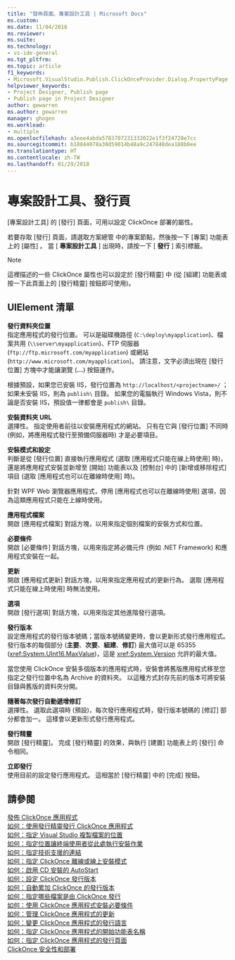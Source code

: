 ```yaml
---
title: "發佈頁面、專案設計工具 | Microsoft Docs"
ms.custom: 
ms.date: 11/04/2016
ms.reviewer: 
ms.suite: 
ms.technology:
- vs-ide-general
ms.tgt_pltfrm: 
ms.topic: article
f1_keywords:
- Microsoft.VisualStudio.Publish.ClickOnceProvider.Dialog.PropertyPage
helpviewer_keywords:
- Project Designer, Publish page
- Publish page in Project Designer
author: gewarren
ms.author: gewarren
manager: ghogen
ms.workload:
- multiple
ms.openlocfilehash: a3eee4abda5783707231332022e1f3f24728e7cc
ms.sourcegitcommit: b18844078a30d59014b48a9c247848dea188b0ee
ms.translationtype: HT
ms.contentlocale: zh-TW
ms.lasthandoff: 01/29/2018
---
```

# <a name="publish-page-project-designer"></a>專案設計工具、發行頁
[專案設計工具]  的 [發行]  頁面，可用以設定 ClickOnce 部署的屬性。  
  
 若要存取 [發行]  頁面，請選取方案總管 中的專案節點，然後按一下 [專案]  功能表上的 [屬性] 。 當 [ **專案設計工具** ] 出現時，請按一下 [ **發行** ] 索引標籤。  
  
> [!NOTE]
>  這裡描述的一些 ClickOnce 屬性也可以設定於 [發行精靈] 中 (從 [組建] 功能表或按一下此頁面上的 [發行精靈] 按鈕即可使用)。  
  
## <a name="uielement-list"></a>UIElement 清單  
 **發行資料夾位置**  
 指定應用程式的發行位置。 可以是磁碟機路徑 (`C:\deploy\myapplication`)、檔案共用 (`\\server\myapplication`)、FTP 伺服器 (`ftp://ftp.microsoft.com/myapplication`) 或網站 (`http://www.microsoft.com/myapplication`)。 請注意，文字必須出現在 [發行位置]  方塊中才能讓瀏覽 (**...**) 按鈕運作。  
  
 根據預設，如果您已安裝 IIS，發行位置為 `http://localhost/<projectname>/` ；如果未安裝 IIS，則為 `publish\` 目錄。 如果您的電腦執行 Windows Vista，則不論是否安裝 IIS，預設值一律都會是 `publish\` 目錄。  
  
 **安裝資料夾 URL**  
 選擇性。 指定使用者前往以安裝應用程式的網站。 只有在它與 [發行位置] 不同時 (例如，將應用程式發行至預備伺服器時) 才是必要項目。  
  
 **安裝模式和設定**  
 判斷是從 [發行位置]  直接執行應用程式 (選取 [應用程式只能在線上時使用]  時)，還是將應用程式安裝並新增至 [開始]  功能表以及 [控制台]  中的 [新增或移除程式]  項目 (選取 [應用程式也可以在離線時使用]  時)。  
  
 針對 WPF Web 瀏覽器應用程式，停用 [應用程式也可以在離線時使用]  選項，因為這類應用程式只能在上線時使用。  
  
 **應用程式檔案**  
 開啟 [應用程式檔案] 對話方塊，以用來指定個別檔案的安裝方式和位置。  
  
 **必要條件**  
 開啟 [必要條件] 對話方塊，以用來指定將必備元件 (例如 .NET Framework) 和應用程式安裝在一起。  
  
 **更新**  
 開啟 [應用程式更新] 對話方塊，以用來指定應用程式的更新行為。 選取 [應用程式只能在線上時使用]  時無法使用。  
  
 **選項**  
 開啟 [發行選項] 對話方塊，以用來指定其他進階發行選項。  
  
 **發行版本**  
 設定應用程式的發行版本號碼；當版本號碼變更時，會以更新形式發行應用程式。 發行版本的每個部分 (**主要**、**次要**、**組建**、**修訂**) 最大值可以是 65355 (<xref:System.UInt16.MaxValue>)，這是 <xref:System.Version> 允許的最大值。  
  
 當您使用 ClickOnce 安裝多個版本的應用程式時，安裝會將舊版應用程式移至您指定之發行位置中名為 Archive 的資料夾。 以這種方式封存先前的版本可將安裝目錄與舊版的資料夾分開。  
  
 **隨著每次發行自動遞增修訂**  
 選擇性。 選取此選項時 (預設)，每次發行應用程式時，發行版本號碼的 [修訂]  部分都會加一。 這樣會以更新形式發行應用程式。  
  
 **發行精靈**  
 開啟 [發行精靈]。 完成 [發行精靈] 的效果，與執行 [建置]  功能表上的 [發行]  命令相同。  
  
 **立即發行**  
 使用目前的設定發行應用程式。 這相當於 [發行精靈] 中的 [完成] 按鈕。  
  
## <a name="see-also"></a>請參閱  
 [發佈 ClickOnce 應用程式](../../deployment/publishing-clickonce-applications.md)   
 [如何：使用發行精靈發行 ClickOnce 應用程式](../../deployment/how-to-publish-a-clickonce-application-using-the-publish-wizard.md)   
 [如何：指定 Visual Studio 複製檔案的位置](../../deployment/how-to-specify-where-visual-studio-copies-the-files.md)   
 [如何：指定位置讓終端使用者從此處執行安裝作業](../../deployment/how-to-specify-the-location-where-end-users-will-install-from.md)   
 [如何：指定技術支援的連結](../../deployment/how-to-specify-a-link-for-technical-support.md)   
 [如何：指定 ClickOnce 離線或線上安裝模式](../../deployment/how-to-specify-the-clickonce-offline-or-online-install-mode.md)   
 [如何：啟用 CD 安裝的 AutoStart](../../deployment/how-to-enable-autostart-for-cd-installations.md)   
 [如何：設定 ClickOnce 發行版本](../../deployment/how-to-set-the-clickonce-publish-version.md)   
 [如何：自動累加 ClickOnce 的發行版本](../../deployment/how-to-automatically-increment-the-clickonce-publish-version.md)   
 [如何：指定哪些檔案是由 ClickOnce 發行](../../deployment/how-to-specify-which-files-are-published-by-clickonce.md)   
 [如何：使用 ClickOnce 應用程式安裝必要條件](../../deployment/how-to-install-prerequisites-with-a-clickonce-application.md)   
 [如何：管理 ClickOnce 應用程式的更新](../../deployment/how-to-manage-updates-for-a-clickonce-application.md)   
 [如何：變更 ClickOnce 應用程式的發行語言](../../deployment/how-to-change-the-publish-language-for-a-clickonce-application.md)   
 [如何：指定 ClickOnce 應用程式的開始功能表名稱](../../deployment/how-to-specify-a-start-menu-name-for-a-clickonce-application.md)   
 [如何：指定 ClickOnce 應用程式的發行頁面](../../deployment/how-to-specify-a-publish-page-for-a-clickonce-application.md)   
 [ClickOnce 安全性和部署](../../deployment/clickonce-security-and-deployment.md)